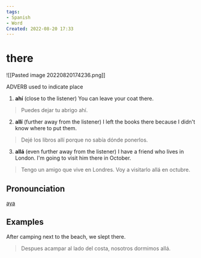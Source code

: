 ```yaml
---
tags:
- Spanish
- Word
Created: 2022-08-20 17:33  
---
```

# there 
![[Pasted image 20220820174236.png]]

ADVERB
used to indicate place 

1. **ahí** (close to the listener)
You can leave your coat there. 
>Puedes dejar tu abrigo ahí.

2. **allí** (further away from the listener)
I left the books there because I didn't know where to put them.
>Dejé los libros allí porque no sabía dónde ponerlos.

3. **allá** (even further away from the listener)
I have a friend who lives in London. I'm going to visit him there in October. 
>Tengo un amigo que vive en Londres. Voy a visitarlo allá en octubre.

## Pronounciation 
[aya](https://www.spanishdict.com/pronunciation/all%C3%A1?langFrom=es) 

## Examples 
After camping next to the beach, we slept there. 
>Despues acampar al lado del costa, nosotros dormimos allá. 

